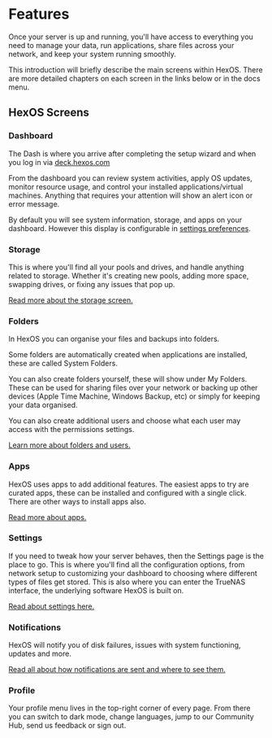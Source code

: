 # Features

Once your server is up and running, you'll have access to everything you need to manage your data, run applications, share files across your network, and keep your system running smoothly.

This introduction will briefly describe the main screens within HexOS. There are more detailed chapters on each screen in the links below or in the docs menu.

## HexOS Screens

### Dashboard

The Dash  is where you arrive after completing the setup wizard and when you log in via [deck.hexos.com](https://deck.hexos.com)

From the dashboard you can review system activities, apply OS updates, monitor resource usage, and control your installed applications/virtual machines. Anything that requires your attention will show an alert icon or error message.

By default you will see system information, storage, and apps on your dashboard. However this display is configurable in [settings preferences](/features/settings/index/#preferences).

### Storage

This is where you'll find all your pools and drives, and handle anything related to storage. Whether it's creating new pools, adding more space, swapping drives, or fixing any issues that pop up. 

[Read more about the storage screen.](/features/storage/storage)

### Folders

In HexOS you can organise your files and backups into folders. 

Some folders are automatically created when applications are installed, these are called System Folders.

You can also create folders yourself, these will show under My Folders. These can be used for sharing files over your network or backing up other devices (Apple Time Machine, Windows Backup, etc) or simply for keeping your data organised.

You can also create additional users and choose what each user may access with the permissions settings.

[Learn more about folders and users.](/features/folders)

### Apps

HexOS uses apps to add additional features. The easiest apps to try are curated apps, these can be installed and configured with a single click. There are other ways to install apps also.

[Read more about apps.](/features/apps/index)

### Settings

If you need to tweak how your server behaves, then the Settings page is the place to go. This is where you'll find all the configuration options, from network setup to customizing your dashboard to choosing where different types of files get stored. This is also where you can enter the TrueNAS interface, the underlying software HexOS is built on.

[Read about settings here.](/features/settings)

### Notifications

HexOS will notify you of disk failures, issues with system functioning, updates and more. 

[Read all about how notifications are sent and where to see them.](/features/notifications/index)

### Profile

Your profile menu lives in the top-right corner of every page. From there you can switch to dark mode, change languages, jump to our Community Hub, send us feedback or sign out.
